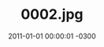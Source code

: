 ---
layout: post
title: "0002.jpg"
date: 2011-01-01 00:00:01 -0300
categories: politica
tags:
- educacao
- educação
image: 
  thumbnail: assets/images/0002.jpg
---